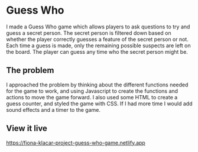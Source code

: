 # Guess Who

I made a Guess Who game which allows players to ask questions to try and guess a secret person. The secret person is filtered down based on whether the player correctly guesses a feature of the secret person or not. Each time a guess is made, only the remaining possible suspects are left on the board. The player can guess any time who the secret person might be. 

## The problem

I approached the problem by thinking about the different functions needed for the game to work, and using Javascript to create the functions and actions to move the game forward. I also used some HTML to create a guess counter, and styled the game with CSS. If I had more time I would add sound effects and a timer to the game. 

## View it live

https://fiona-klacar-project-guess-who-game.netlify.app
